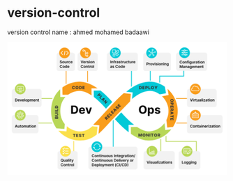 # version-control
version control
name : ahmed mohamed badaawi

![pic](https://github.com/Badawi02/version-control/blob/main/DevOps-lifecycle-capabilities-1024x621.png)

